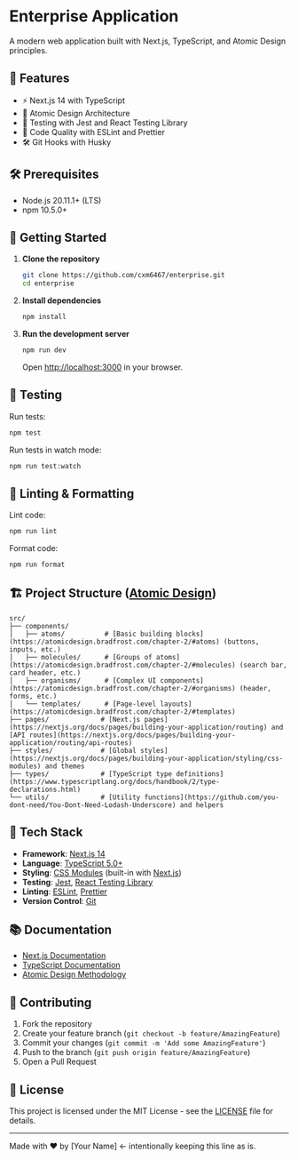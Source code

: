 # Enterprise Application

A modern web application built with Next.js, TypeScript, and Atomic Design principles.

## 🚀 Features

- ⚡ Next.js 14 with TypeScript
- 🎨 Atomic Design Architecture
- 🧪 Testing with Jest and React Testing Library
- 🧹 Code Quality with ESLint and Prettier
- 🛠️ Git Hooks with Husky

## 🛠️ Prerequisites

- Node.js 20.11.1+ (LTS)
- npm 10.5.0+

## 🚀 Getting Started

1. **Clone the repository**
   ```bash
   git clone https://github.com/cxm6467/enterprise.git
   cd enterprise
   ```

2. **Install dependencies**
   ```bash
   npm install
   ```

3. **Run the development server**
   ```bash
   npm run dev
   ```
   Open [http://localhost:3000](http://localhost:3000) in your browser.

## 🧪 Testing

Run tests:
```bash
npm test
```

Run tests in watch mode:
```bash
npm run test:watch
```

## 🧹 Linting & Formatting

Lint code:
```bash
npm run lint
```

Format code:
```bash
npm run format
```

## 🏗️ Project Structure ([Atomic Design](https://bradfrost.com/blog/post/atomic-web-design/))

```
src/
├── components/
│   ├── atoms/          # [Basic building blocks](https://atomicdesign.bradfrost.com/chapter-2/#atoms) (buttons, inputs, etc.)
│   ├── molecules/      # [Groups of atoms](https://atomicdesign.bradfrost.com/chapter-2/#molecules) (search bar, card header, etc.)
│   ├── organisms/      # [Complex UI components](https://atomicdesign.bradfrost.com/chapter-2/#organisms) (header, forms, etc.)
│   └── templates/      # [Page-level layouts](https://atomicdesign.bradfrost.com/chapter-2/#templates)
├── pages/             # [Next.js pages](https://nextjs.org/docs/pages/building-your-application/routing) and [API routes](https://nextjs.org/docs/pages/building-your-application/routing/api-routes)
├── styles/            # [Global styles](https://nextjs.org/docs/pages/building-your-application/styling/css-modules) and themes
├── types/             # [TypeScript type definitions](https://www.typescriptlang.org/docs/handbook/2/type-declarations.html)
└── utils/             # [Utility functions](https://github.com/you-dont-need/You-Dont-Need-Lodash-Underscore) and helpers
```

## 🔧 Tech Stack

- **Framework**: [Next.js 14](https://nextjs.org/blog/next-14)
- **Language**: [TypeScript 5.0+](https://www.typescriptlang.org/docs/)
- **Styling**: [CSS Modules](https://github.com/css-modules/css-modules) (built-in with [Next.js](https://nextjs.org/docs/pages/building-your-application/styling/css-modules))
- **Testing**: [Jest](https://jestjs.io/), [React Testing Library](https://testing-library.com/docs/react-testing-library/intro/)
- **Linting**: [ESLint](https://eslint.org/), [Prettier](https://prettier.io/)
- **Version Control**: [Git](https://git-scm.com/)

## 📚 Documentation

- [Next.js Documentation](https://nextjs.org/docs)
- [TypeScript Documentation](https://www.typescriptlang.org/docs/)
- [Atomic Design Methodology](https://bradfrost.com/blog/post/atomic-web-design/)

## 🤝 Contributing

1. Fork the repository
2. Create your feature branch (`git checkout -b feature/AmazingFeature`)
3. Commit your changes (`git commit -m 'Add some AmazingFeature'`)
4. Push to the branch (`git push origin feature/AmazingFeature`)
5. Open a Pull Request

## 📄 License

This project is licensed under the MIT License - see the [LICENSE](LICENSE) file for details.

---

Made with ❤️ by [Your Name] ← intentionally keeping this line as is.
